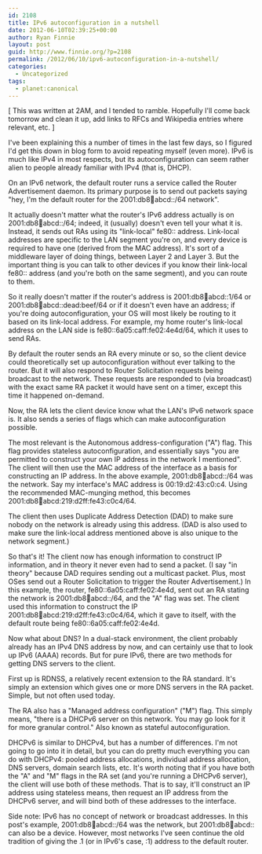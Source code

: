 ```yaml
---
id: 2108
title: IPv6 autoconfiguration in a nutshell
date: 2012-06-10T02:39:25+00:00
author: Ryan Finnie
layout: post
guid: http://www.finnie.org/?p=2108
permalink: /2012/06/10/ipv6-autoconfiguration-in-a-nutshell/
categories:
  - Uncategorized
tags:
  - planet:canonical
---
```

[ This was written at 2AM, and I tended to ramble. Hopefully I'll come back tomorrow and clean it up, add links to RFCs and Wikipedia entries where relevant, etc. ]

I've been explaining this a number of times in the last few days, so I figured I'd get this down in blog form to avoid repeating myself (even more). IPv6 is much like IPv4 in most respects, but its autoconfiguration can seem rather alien to people already familiar with IPv4 (that is, DHCP).

On an IPv6 network, the default router runs a service called the Router Advertisement daemon. Its primary purpose is to send out packets saying "hey, I'm the default router for the 2001:db8:1234:abcd::/64 network".

It actually doesn't matter what the router's IPv6 address actually is on 2001:db8:1234:abcd::/64; indeed, it (usually) doesn't even tell your what it is. Instead, it sends out RAs using its "link-local" fe80:: address. Link-local addresses are specific to the LAN segment you're on, and every device is required to have one (derived from the MAC address). It's sort of a middleware layer of doing things, between Layer 2 and Layer 3. But the important thing is you can talk to other devices if you know their link-local fe80:: address (and you're both on the same segment), and you can route to them.

So it really doesn't matter if the router's address is 2001:db8:1234:abcd::1/64 or 2001:db8:1234:abcd::dead:beef/64 or if it doesn't even have an address; if you're doing autoconfiguration, your OS will most likely be routing to it based on its link-local address. For example, my home router's link-local address on the LAN side is fe80::6a05:caff:fe02:4e4d/64, which it uses to send RAs.

By default the router sends an RA every minute or so, so the client device could theoretically set up autoconfiguration without ever talking to the router. But it will also respond to Router Solicitation requests being broadcast to the network. These requests are responded to (via broadcast) with the exact same RA packet it would have sent on a timer, except this time it happened on-demand.

Now, the RA lets the client device know what the LAN's IPv6 network space is. It also sends a series of flags which can make autoconfiguration possible.

The most relevant is the Autonomous address-configuration ("A") flag. This flag provides stateless autoconfiguration, and essentially says "you are permitted to construct your own IP address in the network I mentioned". The client will then use the MAC address of the interface as a basis for constructing an IP address. In the above example, 2001:db8:1234:abcd::/64 was the network. Say my interface's MAC address is 00:19:d2:43:c0:c4. Using the recommended MAC-munging method, this becomes 2001:db8:1234:abcd:219:d2ff:fe43:c0c4/64.

The client then uses Duplicate Address Detection (DAD) to make sure nobody on the network is already using this address. (DAD is also used to make sure the link-local address mentioned above is also unique to the network segment.)

So that's it! The client now has enough information to construct IP information, and in theory it never even had to send a packet. (I say "in theory" because DAD requires sending out a multicast packet. Plus, most OSes send out a Router Solicitation to trigger the Router Advertisement.) In this example, the router, fe80::6a05:caff:fe02:4e4d, sent out an RA stating the network is 2001:db8:1234:abcd::/64, and the "A" flag was set. The client used this information to construct the IP 2001:db8:1234:abcd:219:d2ff:fe43:c0c4/64, which it gave to itself, with the default route being fe80::6a05:caff:fe02:4e4d.

Now what about DNS? In a dual-stack environment, the client probably already has an IPv4 DNS address by now, and can certainly use that to look up IPv6 (AAAA) records. But for pure IPv6, there are two methods for getting DNS servers to the client.

First up is RDNSS, a relatively recent extension to the RA standard. It's simply an extension which gives one or more DNS servers in the RA packet. Simple, but not often used today.

The RA also has a "Managed address configuration" ("M") flag. This simply means, "there is a DHCPv6 server on this network. You may go look for it for more granular control." Also known as stateful autoconfiguration.

DHCPv6 is similar to DHCPv4, but has a number of differences. I'm not going to go into it in detail, but you can do pretty much everything you can do with DHCPv4: pooled address allocations, individual address allocation, DNS servers, domain search lists, etc. It's worth noting that if you have both the "A" and "M" flags in the RA set (and you're running a DHCPv6 server), the client will use both of these methods. That is to say, it'll construct an IP address using stateless means, then request an IP address from the DHCPv6 server, and will bind both of these addresses to the interface.

Side note: IPv6 has no concept of network or broadcast addresses. In this post's example, 2001:db8:1234:abcd::/64 was the network, but 2001:db8:1234:abcd:: can also be a device. However, most networks I've seen continue the old tradition of giving the .1 (or in IPv6's case, :1) address to the default router.